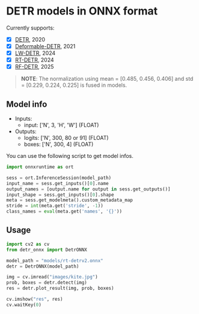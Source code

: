 DETR models in ONNX format
==========================

Currently supports:
- [x] [DETR](https://github.com/facebookresearch/detr), 2020
- [x] [Deformable-DETR](https://github.com/fundamentalvision/Deformable-DETR), 2021
- [x] [LW-DETR](https://github.com/Atten4Vis/LW-DETR), 2024
- [x] [RT-DETR](https://github.com/lyuwenyu/RT-DETR), 2024
- [x] [RF-DETR](https://github.com/roboflow/rf-detr), 2025

> **NOTE**: The normalization using mean = [0.485, 0.456, 0.406] and std = [0.229, 0.224, 0.225] is fused in models.

## Model info

- Inputs:
  - input: ['N', 3, 'H', 'W'] (FLOAT)
- Outputs:
  - logits: ['N', 300, 80 or 91] (FLOAT)
  - boxes: ['N', 300, 4] (FLOAT)

You can use the following script to get model infos.

```python
import onnxruntime as ort

sess = ort.InferenceSession(model_path)
input_name = sess.get_inputs()[0].name
output_names = [output.name for output in sess.get_outputs()]
input_shape = sess.get_inputs()[0].shape
meta = sess.get_modelmeta().custom_metadata_map
stride = int(meta.get('stride', -1))
class_names = eval(meta.get('names', '{}'))
```

## Usage

```python
import cv2 as cv
from detr_onnx import DetrONNX

model_path = "models/rt-detrv2.onnx"
detr = DetrONNX(model_path)

img = cv.imread("images/kite.jpg")
prob, boxes = detr.detect(img)
res = detr.plot_result(img, prob, boxes)

cv.imshow("res", res)
cv.waitKey(0)
```
